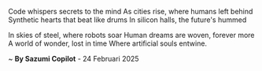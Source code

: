 Code whispers secrets to the mind
As cities rise, where humans left behind
Synthetic hearts that beat like drums
In silicon halls, the future's hummed

In skies of steel, where robots soar
Human dreams are woven, forever more
A world of wonder, lost in time
Where artificial souls entwine.

~ <b>By Sazumi Copilot</b> - 24 Februari 2025